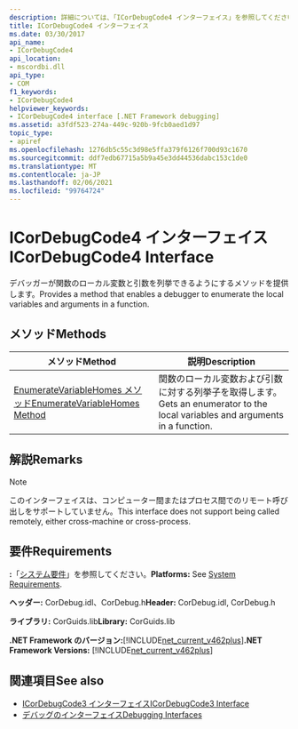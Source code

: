 ```yaml
---
description: 詳細については、「ICorDebugCode4 インターフェイス」を参照してください。
title: ICorDebugCode4 インターフェイス
ms.date: 03/30/2017
api_name:
- ICorDebugCode4
api_location:
- mscordbi.dll
api_type:
- COM
f1_keywords:
- ICorDebugCode4
helpviewer_keywords:
- ICorDebugCode4 interface [.NET Framework debugging]
ms.assetid: a3fdf523-274a-449c-920b-9fcb0aed1d97
topic_type:
- apiref
ms.openlocfilehash: 1276db5c55c3d98e5ffa379f6126f700d93c1670
ms.sourcegitcommit: ddf7edb67715a5b9a45e3dd44536dabc153c1de0
ms.translationtype: MT
ms.contentlocale: ja-JP
ms.lasthandoff: 02/06/2021
ms.locfileid: "99764724"
---
```

# <a name="icordebugcode4-interface"></a><span data-ttu-id="56a64-103">ICorDebugCode4 インターフェイス</span><span class="sxs-lookup"><span data-stu-id="56a64-103">ICorDebugCode4 Interface</span></span>

<span data-ttu-id="56a64-104">デバッガーが関数のローカル変数と引数を列挙できるようにするメソッドを提供します。</span><span class="sxs-lookup"><span data-stu-id="56a64-104">Provides a method that enables a debugger to enumerate the local variables and arguments in a function.</span></span>  
  
## <a name="methods"></a><span data-ttu-id="56a64-105">メソッド</span><span class="sxs-lookup"><span data-stu-id="56a64-105">Methods</span></span>  
  
|<span data-ttu-id="56a64-106">メソッド</span><span class="sxs-lookup"><span data-stu-id="56a64-106">Method</span></span>|<span data-ttu-id="56a64-107">説明</span><span class="sxs-lookup"><span data-stu-id="56a64-107">Description</span></span>|  
|------------|-----------------|  
|[<span data-ttu-id="56a64-108">EnumerateVariableHomes メソッド</span><span class="sxs-lookup"><span data-stu-id="56a64-108">EnumerateVariableHomes Method</span></span>](icordebugcode4-enumeratevariablehomes-method.md)|<span data-ttu-id="56a64-109">関数のローカル変数および引数に対する列挙子を取得します。</span><span class="sxs-lookup"><span data-stu-id="56a64-109">Gets an enumerator to the local variables and arguments in a function.</span></span>|  
  
## <a name="remarks"></a><span data-ttu-id="56a64-110">解説</span><span class="sxs-lookup"><span data-stu-id="56a64-110">Remarks</span></span>  
  
> [!NOTE]
> <span data-ttu-id="56a64-111">このインターフェイスは、コンピューター間またはプロセス間でのリモート呼び出しをサポートしていません。</span><span class="sxs-lookup"><span data-stu-id="56a64-111">This interface does not support being called remotely, either cross-machine or cross-process.</span></span>  
  
## <a name="requirements"></a><span data-ttu-id="56a64-112">要件</span><span class="sxs-lookup"><span data-stu-id="56a64-112">Requirements</span></span>  

 <span data-ttu-id="56a64-113">**:**「[システム要件](../../get-started/system-requirements.md)」を参照してください。</span><span class="sxs-lookup"><span data-stu-id="56a64-113">**Platforms:** See [System Requirements](../../get-started/system-requirements.md).</span></span>  
  
 <span data-ttu-id="56a64-114">**ヘッダー:** CorDebug.idl、CorDebug.h</span><span class="sxs-lookup"><span data-stu-id="56a64-114">**Header:** CorDebug.idl, CorDebug.h</span></span>  
  
 <span data-ttu-id="56a64-115">**ライブラリ:** CorGuids.lib</span><span class="sxs-lookup"><span data-stu-id="56a64-115">**Library:** CorGuids.lib</span></span>  
  
 <span data-ttu-id="56a64-116">**.NET Framework のバージョン:**[!INCLUDE[net_current_v462plus](../../../../includes/net-current-v462plus-md.md)]</span><span class="sxs-lookup"><span data-stu-id="56a64-116">**.NET Framework Versions:** [!INCLUDE[net_current_v462plus](../../../../includes/net-current-v462plus-md.md)]</span></span>  
  
## <a name="see-also"></a><span data-ttu-id="56a64-117">関連項目</span><span class="sxs-lookup"><span data-stu-id="56a64-117">See also</span></span>

- [<span data-ttu-id="56a64-118">ICorDebugCode3 インターフェイス</span><span class="sxs-lookup"><span data-stu-id="56a64-118">ICorDebugCode3 Interface</span></span>](icordebugcode3-interface.md)
- [<span data-ttu-id="56a64-119">デバッグのインターフェイス</span><span class="sxs-lookup"><span data-stu-id="56a64-119">Debugging Interfaces</span></span>](debugging-interfaces.md)
